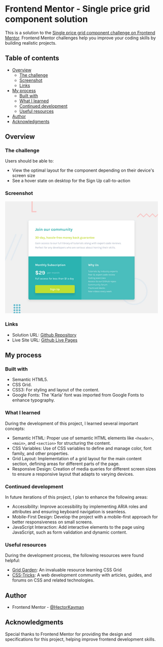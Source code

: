 # Frontend Mentor - Single price grid component solution

This is a solution to the [Single price grid component challenge on Frontend Mentor](https://www.frontendmentor.io/challenges/single-price-grid-component-5ce41129d0ff452fec5abbbc). Frontend Mentor challenges help you improve your coding skills by building realistic projects.

## Table of contents

- [Overview](#overview)
  - [The challenge](#the-challenge)
  - [Screenshot](#screenshot)
  - [Links](#links)
- [My process](#my-process)
  - [Built with](#built-with)
  - [What I learned](#what-i-learned)
  - [Continued development](#continued-development)
  - [Useful resources](#useful-resources)
- [Author](#author)
- [Acknowledgments](#acknowledgments)

## Overview

### The challenge

Users should be able to:

- View the optimal layout for the component depending on their device's screen size
- See a hover state on desktop for the Sign Up call-to-action

### Screenshot

![](./screenshots/desktop-preview.jpg)

### Links

- Solution URL: [Github Repository](https://github.com/HectorKayman/single-price-grid-components)
- Live Site URL: [Github Live Pages](https://hectorkayman.github.io/single-price-grid-components/)

## My process

### Built with

- Semantic HTML5.
- CSS Grid.
- CSS3: For styling and layout of the content.
- Google Fonts: The 'Karla' font was imported from Google Fonts to enhance typography.

### What I learned

During the development of this project, I learned several important concepts:

- Semantic HTML: Proper use of semantic HTML elements like `<header>`, `<main>`, and `<section>` for structuring the content.
- CSS Variables: Use of CSS variables to define and manage color, font family, and other properties.
- Grid Layout: Implementation of a grid layout for the main content section, defining areas for different parts of the page.
- Responsive Design: Creation of media queries for different screen sizes to ensure a responsive layout that adapts to varying devices.

### Continued development

In future iterations of this project, I plan to enhance the following areas:

- Accessibility: Improve accessibility by implementing ARIA roles and attributes and ensuring keyboard navigation is seamless.
- Mobile-First Design: Develop the project with a mobile-first approach for better responsiveness on small screens.
- JavaScript Interaction: Add interactive elements to the page using JavaScript, such as form validation and dynamic content.

### Useful resources

During the development process, the following resources were found helpful:

- [Grid Garden](https://cssgridgarden.com/): An invaluable resource learning CSS Grid
- [CSS-Tricks](https://css-tricks.com/): A web development community with articles, guides, and forums on CSS and related technologies.

## Author

- Frontend Mentor - [@HectorKayman](https://www.frontendmentor.io/profile/HectorKayman)

## Acknowledgments

Special thanks to Frontend Mentor for providing the design and specifications for this project, helping improve frontend development skills.

